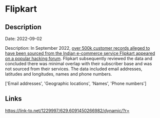 # Flipkart

## Description

Date: 2022-09-02

Description:
In September 2022, <a href="https://izoologic.com/region/central-asia/a-new-alleged-flipkart-data-breach-was-discovered-on-the-dark-web/" target="_blank" rel="noopener">over 500k customer records alleged to have been sourced from the Indian e-commerce service Flipkart appeared on a popular hacking forum</a>. Flipkart subsequently reviewed the data and concluded there was minimal overlap with their subscriber base and was not sourced from their services. The data included email addresses, latitudes and longitudes, names and phone numbers.


['Email addresses', 'Geographic locations', 'Names', 'Phone numbers']

## Links

https://link-to.net/1229997/629.6091450266982/dynamic/?r=